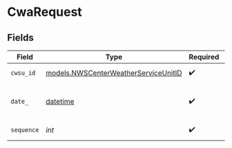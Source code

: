 # CwaRequest


## Fields

| Field                                                                              | Type                                                                               | Required                                                                           | Description                                                                        |
| ---------------------------------------------------------------------------------- | ---------------------------------------------------------------------------------- | ---------------------------------------------------------------------------------- | ---------------------------------------------------------------------------------- |
| `cwsu_id`                                                                          | [models.NWSCenterWeatherServiceUnitID](../models/nwscenterweatherserviceunitid.md) | :heavy_check_mark:                                                                 | NWS CWSU ID                                                                        |
| `date_`                                                                            | [datetime](https://docs.python.org/3/library/datetime.html#datetime-objects)       | :heavy_check_mark:                                                                 | Date (YYYY-MM-DD format)                                                           |
| `sequence`                                                                         | *int*                                                                              | :heavy_check_mark:                                                                 | Sequence number                                                                    |